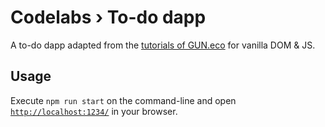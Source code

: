 # Codelabs › To-do dapp

A to-do dapp adapted from the [tutorials of GUN.eco](https://gun.eco/docs/Todo-Dapp) for vanilla DOM & JS.

## Usage

Execute `npm run start` on the command-line and open [`http://localhost:1234/`](http://localhost:1234/) in your browser.